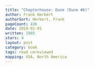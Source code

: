 ```yaml
---
title: "Chapterhouse: Dune (Dune #6)"
author: Frank Herbert
authorSort: Herbert, Frank
pageCount: 436
date: 2014-01-01
written: 1985
stars: 4
layout: post
category: book
tags: read unreviewed
mapping: USA, North America
---
```

